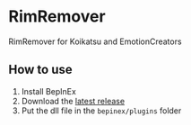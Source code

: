 # RimRemover
RimRemover for Koikatsu and EmotionCreators

## How to use
1. Install BepInEx
2. Download the [latest release](https://github.com/IllusionMods/RimRemover/releases/latest)
3. Put the dll file in the `bepinex/plugins` folder
